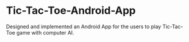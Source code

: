 # Tic-Tac-Toe-Android-App

Designed and implemented an Android App for the users to play Tic-Tac-Toe game with computer AI.
